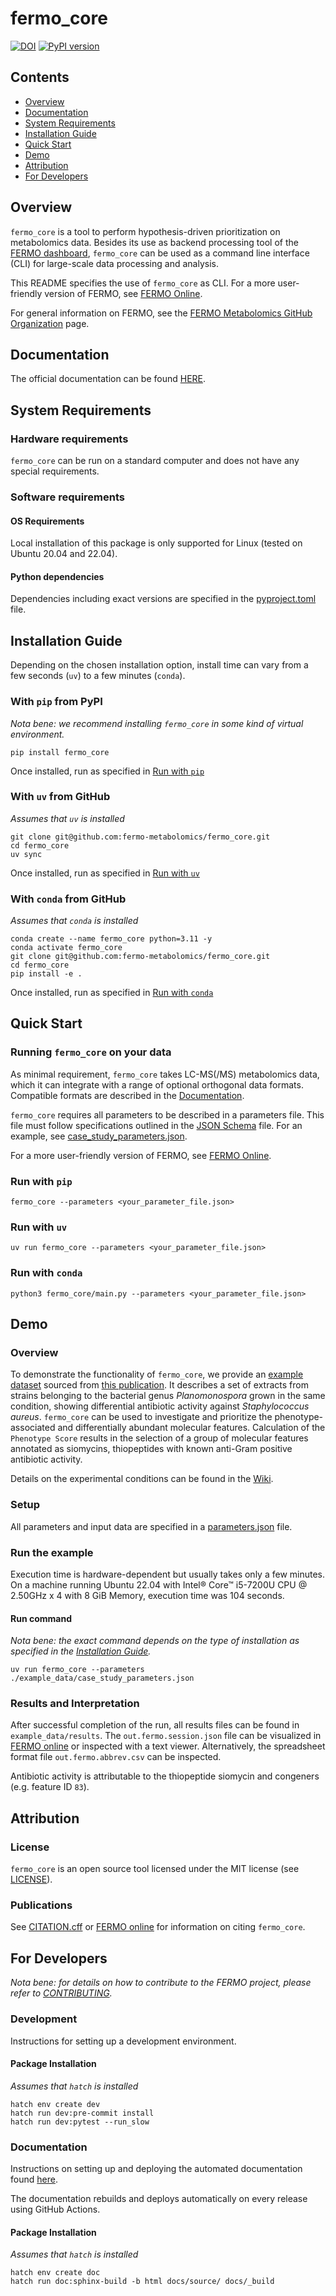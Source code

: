 fermo_core
=========

[![DOI](https://zenodo.org/badge/671395100.svg)](https://zenodo.org/doi/10.5281/zenodo.11259126) [![PyPI version](https://badge.fury.io/py/fermo_core.svg)](https://badge.fury.io/py/fermo_core)

Contents
-----------------
- [Overview](#overview)
- [Documentation](#documentation)
- [System Requirements](#system-requirements)
- [Installation Guide](#installation-guide)
- [Quick Start](#quick-start)
- [Demo](#demo)
- [Attribution](#attribution)
- [For Developers](#for-developers)

## Overview

`fermo_core` is a tool to perform hypothesis-driven prioritization on metabolomics data. 
Besides its use as backend processing tool of the [FERMO dashboard](https://github.com/fermo-metabolomics/fermo), `fermo_core` can be used as a command line interface (CLI) for large-scale data processing and analysis.

This README specifies the use of `fermo_core` as CLI. For a more user-friendly version of FERMO, see [FERMO Online](https://fermo.bioinformatics.nl).

For general information on FERMO, see the [FERMO Metabolomics GitHub Organization](https://github.com/fermo-metabolomics) page.

## Documentation

The official documentation can be found [HERE](https://fermo-metabolomics.github.io/fermo_docs/).

## System Requirements

### Hardware requirements

`fermo_core` can be run on a standard computer and does not have any special requirements.

### Software requirements

#### OS Requirements

Local installation of this package is only supported for Linux (tested on Ubuntu 20.04 and 22.04).

#### Python dependencies

Dependencies including exact versions are specified in the [pyproject.toml](./pyproject.toml) file.

## Installation Guide

Depending on the chosen installation option, install time can vary from a few seconds (`uv`) to a few minutes (`conda`).

### With `pip` from PyPI

*Nota bene: we recommend installing `fermo_core` in some kind of virtual environment.*

```commandline
pip install fermo_core
```

Once installed, run as specified in [Run with `pip`](#run-with-pip)

### With `uv` from GitHub

*Assumes that `uv` is installed*

```commandline
git clone git@github.com:fermo-metabolomics/fermo_core.git
cd fermo_core
uv sync
```

Once installed, run as specified in [Run with `uv`](#run-with-hatch)

### With `conda` from GitHub

*Assumes that `conda` is installed*

```commandline
conda create --name fermo_core python=3.11 -y
conda activate fermo_core
git clone git@github.com:fermo-metabolomics/fermo_core.git
cd fermo_core
pip install -e .
```

Once installed, run as specified in [Run with `conda`](#run-with-conda)

## Quick Start

### Running `fermo_core` on your data

As minimal requirement, `fermo_core` takes LC-MS(/MS) metabolomics data, which it can integrate with a range of optional orthogonal data formats.
Compatible formats are described in the [Documentation](https://fermo-metabolomics.github.io/fermo_docs/home/input_output/).

`fermo_core` requires all parameters to be described in a parameters file. This file must follow specifications outlined in the [JSON Schema](fermo_core/config/schema.json) file. For an example, see [case_study_parameters.json](example_data/case_study_parameters.json).

For a more user-friendly version of FERMO, see [FERMO Online](https://fermo.bioinformatics.nl).

### Run with `pip`

```commandline
fermo_core --parameters <your_parameter_file.json>
```

### Run with `uv`

```commandline
uv run fermo_core --parameters <your_parameter_file.json>
```


### Run with `conda`

```commandline
python3 fermo_core/main.py --parameters <your_parameter_file.json>
```


## Demo

### Overview

To demonstrate the functionality of `fermo_core`, we provide an [example dataset](./example_data) sourced from [this publication](https://doi.org/10.1021/acs.jnatprod.0c00807).
It describes a set of extracts from strains belonging to the bacterial genus *Planomonospora* grown in the same condition, showing differential antibiotic activity against *Staphylococcus aureus*.
`fermo_core` can be used to investigate and prioritize the phenotype-associated and differentially abundant molecular features.
Calculation of the `Phenotype Score` results in the selection of a group of molecular features annotated as siomycins, thiopeptides with known anti-Gram positive antibiotic activity.

Details on the experimental conditions can be found in the [Wiki](https://github.com/fermo-metabolomics/fermo_core/wiki/Demo-example-files-methods).

### Setup

All parameters and input data are specified in a [parameters.json](example_data/case_study_parameters.json) file.

### Run the example

Execution time is hardware-dependent but usually takes only a few minutes. 
On a machine running Ubuntu 22.04 with Intel® Core™ i5-7200U CPU @ 2.50GHz x 4 with 8 GiB Memory, execution time was 104 seconds.

#### Run command

*Nota bene: the exact command depends on the type of installation as specified in the [Installation Guide](#installation-guide).*

```commandline
uv run fermo_core --parameters ./example_data/case_study_parameters.json
```

### Results and Interpretation

After successful completion of the run, all results files can be found in `example_data/results`.
The `out.fermo.session.json` file can be visualized in [FERMO online](https://fermo.bioinformatics.nl/) or inspected with a text viewer.
Alternatively, the spreadsheet format file `out.fermo.abbrev.csv` can be inspected.

Antibiotic activity is attributable to the thiopeptide siomycin and congeners (e.g. feature ID `83`).

## Attribution

### License

`fermo_core` is an open source tool licensed under the MIT license (see [LICENSE](LICENSE.md)).

### Publications

See [CITATION.cff](CITATION.cff) or [FERMO online](https://fermo.bioinformatics.nl/) for information on citing `fermo_core`.


## For Developers

*Nota bene: for details on how to contribute to the FERMO project, please refer to [CONTRIBUTING](CONTRIBUTING.md).*

### Development

Instructions for setting up a development environment.

#### Package Installation

*Assumes that `hatch` is installed*

```commandline
hatch env create dev
hatch run dev:pre-commit install
hatch run dev:pytest --run_slow
```

### Documentation

Instructions on setting up and deploying the automated documentation found [here](http://fermo-metabolomics.github.io/fermo_core/).

The documentation rebuilds and deploys automatically on every release using GitHub Actions.

#### Package Installation

*Assumes that `hatch` is installed*

```commandline
hatch env create doc
hatch run doc:sphinx-build -b html docs/source/ docs/_build
```



